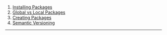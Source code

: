 1. [Installing Packages](nodejs_installing_packages.md) 
2. [Global vs Local Packages](global_vs_local_packages.md)
3. [Creating Packages](creating_packages.md) 
4. [Semantic Versioning](semantic_versioning.md)
- - - 
